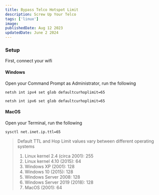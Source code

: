 ```yaml
---
title: Bypass Telco Hotspot Limit
description: Screw Up Your Telco
tags: ['linux']
image:
publishedDate: Aug 12 2023
updatedDate: June 2 2024
---
```


### Setup

First, connect your wifi

#### Windows

Open your Command Prompt as Administrator, run the following

```shell
netsh int ipv4 set glob defaultcurhoplimit=65
```

```shell
netsh int ipv6 set glob defaultcurhoplimit=65
```

#### MacOS

Open your Terminal, run the following

```shell
sysctl net.inet.ip.ttl=65
```

> Default TTL and Hop Limit values vary between different operating systems 
> 1. Linux kernel 2.4 (circa 2001): 255
> 2. Linux kernel 4.10 (2015): 64
> 3. Windows XP (2001): 128
> 4. Windows 10 (2015): 128
> 5. Windows Server 2008: 128
> 6. Windows Server 2019 (2018): 128
> 7. MacOS (2001): 64

